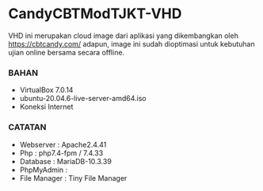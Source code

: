 # CandyCBTModTJKT-VHD
VHD ini merupakan cloud image dari aplikasi yang dikembangkan oleh https://cbtcandy.com/ adapun, image ini sudah dioptimasi untuk kebutuhan ujian online bersama secara offline.

### BAHAN
- VirtualBox 7.0.14
- ubuntu-20.04.6-live-server-amd64.iso
- Koneksi Internet

### CATATAN
- Webserver	: Apache2.4.41
- Php		: php7.4-fpm / 7.4.33
- Database	: MariaDB-10.3.39
- PhpMyAdmin	:
- File Manager	: Tiny File Manager


